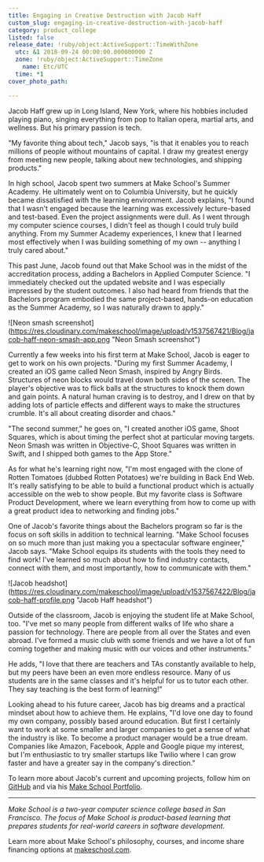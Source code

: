 ```yaml
---
title: Engaging in Creative Destruction with Jacob Haff
custom_slug: engaging-in-creative-destruction-with-jacob-haff
category: product_college
listed: false
release_date: !ruby/object:ActiveSupport::TimeWithZone
  utc: &1 2018-09-24 00:00:00.000000000 Z
  zone: !ruby/object:ActiveSupport::TimeZone
    name: Etc/UTC
  time: *1
cover_photo_path: 

---
```

Jacob Haff grew up in Long Island, New York, where his hobbies included playing piano, singing everything from pop to Italian opera, martial arts, and wellness. But his primary passion is tech.

"My favorite thing about tech," Jacob says, "is that it enables you to reach millions of people without mountains of capital. I draw my greatest energy from meeting new people, talking about new technologies, and shipping products."

In high school, Jacob spent two summers at Make School's Summer Academy. He ultimately went on to Columbia University, but he quickly became dissatisfied with the learning environment. Jacob explains, "I found that I wasn't engaged because the learning was excessively lecture-based and test-based. Even the project assignments were dull. As I went through my computer science courses, I didn't feel as though I could truly build anything. From my Summer Academy experiences, I knew that I learned most effectively when I was building something of my own -- anything I truly cared about."

This past June, Jacob found out that Make School was in the midst of the accreditation process, adding a Bachelors in Applied Computer Science. "I immediately checked out the updated website and I was especially impressed by the student outcomes. I also had heard from friends that the Bachelors program embodied the same project-based, hands-on education as the Summer Academy, so I was naturally drawn to apply."

![Neon smash screenshot] (https://res.cloudinary.com/makeschool/image/upload/v1537567421/Blog/jacob-haff-neon-smash-app.png "Neon Smash screenshot")

Currently a few weeks into his first term at Make School, Jacob is eager to get to work on his own projects. "During my first Summer Academy, I created an iOS game called Neon Smash, inspired by Angry Birds. Structures of neon blocks would travel down both sides of the screen. The player's objective was to flick balls at the structures to knock them down and gain points. A natural human craving is to destroy, and I drew on that by adding lots of particle effects and different ways to make the structures crumble. It's all about creating disorder and chaos."

"The second summer," he goes on, "I created another iOS game, Shoot Squares, which is about timing the perfect shot at particular moving targets. Neon Smash was written in Objective-C, Shoot Squares was written in Swift, and I shipped both games to the App Store."

As for what he's learning right now, "I'm most engaged with the clone of Rotten Tomatoes (dubbed Rotten Potatoes) we're building in Back End Web. It's really satisfying to be able to build a functional product which is actually accessible on the web to show people. But my favorite class is Software Product Development, where we learn everything from how to come up with a great product idea to networking and finding jobs."

One of Jacob's favorite things about the Bachelors program so far is the focus on soft skills in addition to technical learning. "Make School focuses on so much more than just making you a spectacular software engineer," Jacob says. "Make School equips its students with the tools they need to find work! I've learned so much about how to find industry contacts, connect with them, and most importantly, how to communicate with them."

![Jacob headshot] (https://res.cloudinary.com/makeschool/image/upload/v1537567422/Blog/jacob-haff-profile.png "Jacob Haff headshot")

Outside of the classroom, Jacob is enjoying the student life at Make School, too. "I've met so many people from different walks of life who share a passion for technology. There are people from all over the States and even abroad. I've formed a music club with some friends and we have a lot of fun coming together and making music with our voices and other instruments."

He adds, "I love that there are teachers and TAs constantly available to help, but my peers have been an even more endless resource. Many of us students are in the same classes and it's helpful for us to tutor each other. They say teaching is the best form of learning!"

Looking ahead to his future career, Jacob has big dreams and a practical mindset about how to achieve them. He explains, "I'd love one day to found my own company, possibly based around education. But first I certainly want to work at some smaller and larger companies to get a sense of what the industry is like. To become a product manager would be a true dream. Companies like Amazon, Facebook, Apple and Google pique my interest, but I'm enthusiastic to try smaller startups like Twilio where I can grow faster and have a greater say in the company's direction."

To learn more about Jacob's current and upcoming projects, follow him on [GitHub](https://github.com/jhaff) and via his [Make School Portfolio](https://www.makeschool.com/portfolio/jacobhaff/).

* * * * *

*Make School is a two-year computer science college based in San Francisco. The focus of Make School is product-based learning that prepares students for real-world careers in software development.*

Learn more about Make School's philosophy, courses, and income share financing options at [makeschool.com](https://www.makeschool.com/?utm_source=medium&utm_medium=social&utm_campaign=medium-student-spotlight-uchenna-aguocha&utm_content=).